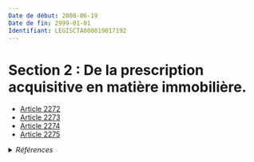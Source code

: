 ```yaml
---
Date de début: 2008-06-19
Date de fin: 2999-01-01
Identifiant: LEGISCTA000019017192
---
```


<h1>Section 2 : De la prescription acquisitive en matière immobilière.</h1>

- [Article 2272](article_2272.md)
- [Article 2273](article_2273.md)
- [Article 2274](article_2274.md)
- [Article 2275](article_2275.md)

<details>
  <summary><em>Références</em></summary>

  <h2>Articles faisant référence à la section</h2>
  
  <ul>
    <li>
      <a href="https://legal.tricoteuses.fr//redirection/LEGIARTI000019014275?vers=git&vers=legifrance">LOI n° 2008-561 du 17 juin 2008 portant réforme de la prescription en matière civile - article 2 ENTIEREMENT_MODIF</a> CREE source
    </li>
  </ul>
</details>
